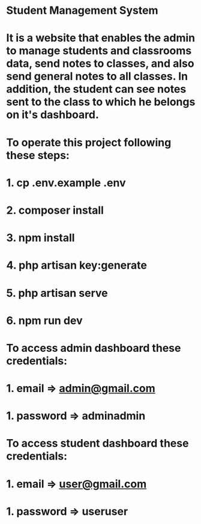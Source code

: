 # Student Management System
# It is a website that enables the admin to manage students and classrooms data, send notes to classes, and also send general notes to all classes. In addition, the student can see notes sent to the class to which he belongs on it's dashboard.

# To operate this project following these steps:
# 1. cp .env.example .env
# 2. composer install
# 3. npm install
# 4. php artisan key:generate
# 5. php artisan serve
# 6. npm run dev

# To access admin dashboard these credentials:
# 1. email => admin@gmail.com
# 1. password => adminadmin


# To access student dashboard these credentials:
# 1. email => user@gmail.com
# 1. password => useruser